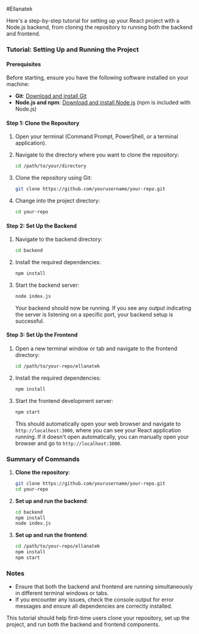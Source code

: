 #Ellanatek 

Here's a step-by-step tutorial for setting up your React project with a Node.js backend, from cloning the repository to running both the backend and frontend.

### Tutorial: Setting Up and Running the Project

#### Prerequisites

Before starting, ensure you have the following software installed on your machine:

- **Git**: [Download and install Git](https://git-scm.com/downloads)
- **Node.js and npm**: [Download and install Node.js](https://nodejs.org/en/download/) (npm is included with Node.js)

#### Step 1: Clone the Repository

1. Open your terminal (Command Prompt, PowerShell, or a terminal application).

2. Navigate to the directory where you want to clone the repository:

   ```sh
   cd /path/to/your/directory
   ```

3. Clone the repository using Git:

   ```sh
   git clone https://github.com/yourusername/your-repo.git
   ```

4. Change into the project directory:

   ```sh
   cd your-repo
   ```

#### Step 2: Set Up the Backend

1. Navigate to the backend directory:

   ```sh
   cd backend
   ```

2. Install the required dependencies:

   ```sh
   npm install
   ```

3. Start the backend server:

   ```sh
   node index.js
   ```

   Your backend should now be running. If you see any output indicating the server is listening on a specific port, your backend setup is successful.

#### Step 3: Set Up the Frontend

1. Open a new terminal window or tab and navigate to the frontend directory:

   ```sh
   cd /path/to/your-repo/ellanatek
   ```

2. Install the required dependencies:

   ```sh
   npm install
   ```

3. Start the frontend development server:

   ```sh
   npm start
   ```

   This should automatically open your web browser and navigate to `http://localhost:3000`, where you can see your React application running. If it doesn't open automatically, you can manually open your browser and go to `http://localhost:3000`.

### Summary of Commands

1. **Clone the repository**:
   ```sh
   git clone https://github.com/yourusername/your-repo.git
   cd your-repo
   ```

2. **Set up and run the backend**:
   ```sh
   cd backend
   npm install
   node index.js
   ```

3. **Set up and run the frontend**:
   ```sh
   cd /path/to/your-repo/ellanatek
   npm install
   npm start
   ```

### Notes

- Ensure that both the backend and frontend are running simultaneously in different terminal windows or tabs.
- If you encounter any issues, check the console output for error messages and ensure all dependencies are correctly installed.

This tutorial should help first-time users clone your repository, set up the project, and run both the backend and frontend components.